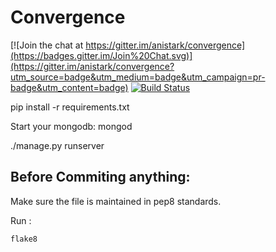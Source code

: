 # Convergence

[![Join the chat at https://gitter.im/anistark/convergence](https://badges.gitter.im/Join%20Chat.svg)](https://gitter.im/anistark/convergence?utm_source=badge&utm_medium=badge&utm_campaign=pr-badge&utm_content=badge) [![Build Status](https://travis-ci.org/anistark/convergence.svg?branch=master)](https://travis-ci.org/anistark/convergence)


pip install -r requirements.txt

Start your mongodb: mongod

./manage.py runserver


## Before Commiting anything:
Make sure the file is maintained in pep8 standards.

Run : 
```
flake8
```

